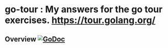 # go-tour : My answers for the go tour exercises. https://tour.golang.org/

## Overview [![GoDoc](https://godoc.org/github.com/jwhalen93/data-structures?status.svg)](https://godoc.org/github.com/jwhalen93/data-structures)

